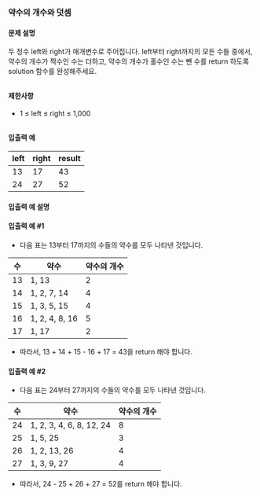 ### 약수의 개수와 덧셈
#### 문제 설명
두 정수 left와 right가 매개변수로 주어집니다. left부터 right까지의 모든 수들 중에서, 약수의 개수가 짝수인 수는 더하고, 약수의 개수가 홀수인 수는 뺀 수를 return 하도록 solution 함수를 완성해주세요.
<h2></h2>

#### 제한사항
* 1 ≤ left ≤ right ≤ 1,000
<h2></h2>

#### 입출력 예
|left|right|result|
|--|--|--|
|13|17|43|
|24|27|52|

#### 입출력 예 설명
#### 입출력 예 #1

* 다음 표는 13부터 17까지의 수들의 약수를 모두 나타낸 것입니다.  

|수|약수|약수의 개수|
|--|--|--|
|13|1, 13|2|
|14|1, 2, 7, 14|4|
|15|1, 3, 5, 15|4|
|16|1, 2, 4, 8, 16|5|
|17|1, 17|2|
* 따라서, 13 + 14 + 15 - 16 + 17 = 43을 return 해야 합니다.

#### 입출력 예 #2

* 다음 표는 24부터 27까지의 수들의 약수를 모두 나타낸 것입니다.  

|수|약수|약수의 개수|
|--|--|--|
|24|1, 2, 3, 4, 6, 8, 12, 24|8|
|25|1, 5, 25|3|
|26|1, 2, 13, 26|4|
|27|1, 3, 9, 27|4|
* 따라서, 24 - 25 + 26 + 27 = 52를 return 해야 합니다.
